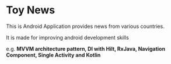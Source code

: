 # Toy News

This is Android Application provides news from various countries.

It is made for improving android development skills

e.g. **MVVM architecture pattern, DI with Hilt, RxJava, Navigation Component, Single Activity  and Kotlin**
